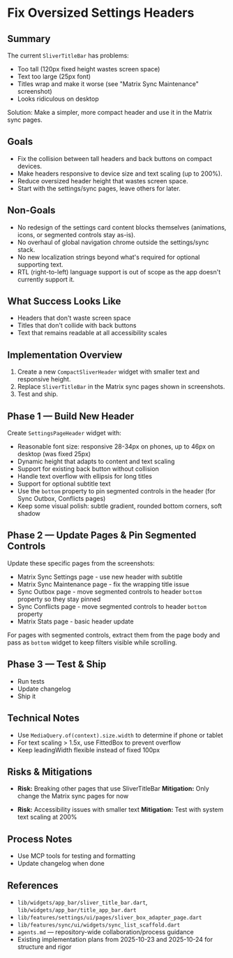 # Fix Oversized Settings Headers

## Summary

The current `SliverTitleBar` has problems:
- Too tall (120px fixed height wastes screen space)
- Text too large (25px font)
- Titles wrap and make it worse (see "Matrix Sync Maintenance" screenshot)
- Looks ridiculous on desktop

Solution: Make a simpler, more compact header and use it in the Matrix sync pages.

## Goals

- Fix the collision between tall headers and back buttons on compact devices.
- Make headers responsive to device size and text scaling (up to 200%).
- Reduce oversized header height that wastes screen space.
- Start with the settings/sync pages, leave others for later.

## Non-Goals

- No redesign of the settings card content blocks themselves (animations, icons, or segmented
  controls stay as-is).
- No overhaul of global navigation chrome outside the settings/sync stack.
- No new localization strings beyond what's required for optional supporting text.
- RTL (right-to-left) language support is out of scope as the app doesn't currently support it.


## What Success Looks Like

- Headers that don't waste screen space
- Titles that don't collide with back buttons
- Text that remains readable at all accessibility scales

## Implementation Overview

1. Create a new `CompactSliverHeader` widget with smaller text and responsive height.
2. Replace `SliverTitleBar` in the Matrix sync pages shown in screenshots.
3. Test and ship.

## Phase 1 — Build New Header

Create `SettingsPageHeader` widget with:
- Reasonable font size: responsive 28-34px on phones, up to 46px on desktop (was fixed 25px)
- Dynamic height that adapts to content and text scaling
- Support for existing back button without collision
- Handle text overflow with ellipsis for long titles
- Support for optional subtitle text
- Use the `bottom` property to pin segmented controls in the header (for Sync Outbox, Conflicts pages)
- Keep some visual polish: subtle gradient, rounded bottom corners, soft shadow

## Phase 2 — Update Pages & Pin Segmented Controls

Update these specific pages from the screenshots:
- Matrix Sync Settings page - use new header with subtitle
- Matrix Sync Maintenance page - fix the wrapping title issue
- Sync Outbox page - move segmented controls to header `bottom` property so they stay pinned
- Sync Conflicts page - move segmented controls to header `bottom` property
- Matrix Stats page - basic header update

For pages with segmented controls, extract them from the page body and pass as `bottom` widget to keep filters visible while scrolling.

## Phase 3 — Test & Ship

- Run tests
- Update changelog
- Ship it

## Technical Notes

- Use `MediaQuery.of(context).size.width` to determine if phone or tablet
- For text scaling > 1.5x, use FittedBox to prevent overflow
- Keep leadingWidth flexible instead of fixed 100px

## Risks & Mitigations

- **Risk:** Breaking other pages that use SliverTitleBar
  **Mitigation:** Only change the Matrix sync pages for now

- **Risk:** Accessibility issues with smaller text
  **Mitigation:** Test with system text scaling at 200%

## Process Notes

- Use MCP tools for testing and formatting
- Update changelog when done

## References

- `lib/widgets/app_bar/sliver_title_bar.dart`, `lib/widgets/app_bar/title_app_bar.dart`
- `lib/features/settings/ui/pages/sliver_box_adapter_page.dart`
- `lib/features/sync/ui/widgets/sync_list_scaffold.dart`
- `agents.md` — repository-wide collaboration/process guidance
- Existing implementation plans from 2025-10-23 and 2025-10-24 for structure and rigor
